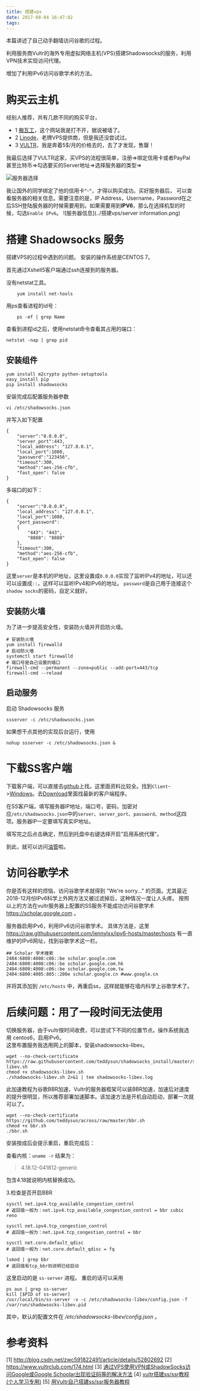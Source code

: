 ```yaml
---
title: 搭建vps
date: 2017-08-04 16:47:02
tags:
---
```


本篇讲述了自己动手翻墙访问谷歌的过程。

利用服务商Vultr的海外专用虚拟网络主机(VPS)搭建Shadowsocks的服务，利用VPN技术实现访问代理。

增加了利用IPv6访问谷歌学术的方法。

<!-- more -->

# 购买云主机

经别人推荐，共有几款不同的购买平台，
+ 1 [搬瓦工](https://bandwagonhost.com/)，这个网站我是打不开，据说被墙了。
+ 2 [Linode](https://www.linode.com/)，老牌VPS提供商，但是我还没尝试过。
+ 3 [VULTR](https://www.vultr.com/)，我是奔着5$/月的价格去的，去了才发现，售罄！

我最后选择了VULTR这家，买VPS的流程很简单，注册=>绑定信用卡或者PayPal甚至比特币=>勾选要买的Server地址=>选择服务器的类型=>

![服务器选择](../搭建vps/location.png)


我让国外的同学绑定了他的信用卡^-^，才得以购买成功。买好服务器后， 可以查看服务器的相关信息。需要注意的是，IP Address，Username，Password在之后SSH登陆服务器的时候需要用到。如果需要用到**IPV6**，那么在选择机型的时候，勾选`Enable IPv6`。
![服务器信息](../搭建vps/server information.png)

# 搭建 Shadowsocks 服务

搭建VPS的过程中遇到的问题。
安装的操作系统是CENTOS 7。

首先通过Xshell5客户端通过ssh连接到的服务器。

没有netstat工具。
```
	yum install net-tools
```

用ps查看进程的id号：
```
	ps -ef | grep Name 
```
查看到进程id之后，使用netstat命令查看其占用的端口：

```
netstat -nap | grep pid  
```

## 安装组件

```
yum install m2crypto python-setuptools 
easy_install pip 
pip install shadowsocks
```

安装完成后配置服务器参数
```
vi /etc/shadowsocks.json
```
并写入如下配置
```
{
    "server":"0.0.0.0", 
    "server_port":443, 
    "local_address": "127.0.0.1", 
    "local_port":1080, 
    "password":"123456", 
    "timeout":300, 
    "method":"aes-256-cfb", 
    "fast_open": false 
}
```
多端口的如下：
```
{ 
    "server":"0.0.0.0", 
    "local_address": "127.0.0.1", 
    "local_port":1080, 
    "port_password": 
    { 
        "443": "443", 
        "8888": "8888" 
    }, 
    "timeout":300, 
    "method":"aes-256-cfb", 
    "fast_open": false 
}
```

这里`server`是本机的IP地址，这里设置成`0.0.0.0`实现了监听IPv4的地址，可以还可以设置成`::`，这样可以监听IPv4和IPv6的地址。
`password`是自己用于连接这个`shadow socks`的密码，自定义就好。

## 安装防火墙
为了进一步提高安全性，安装防火墙并开启防火墙。

```
# 安装防火墙 
yum install firewalld 
# 启动防火墙 
systemctl start firewalld
# 端口号是自己设置的端口 
firewall-cmd --permanent --zone=public --add-port=443/tcp 
firewall-cmd --reload
```

## 启动服务

启动 Shadowsocks 服务
```
ssserver -c /etc/shadowsocks.json
```

如果想干点其他的实现后台运行，使用
```
nohup ssserver -c /etc/shadowsocks.json &
```

# 下载SS客户端

下载客户端，可以直接去[github](https://github.com/ziggear/shadowsocks)上找。这里面资料比较全。找到`Client`->[Windows](https://github.com/shadowsocks/shadowsocks-windows)。去[Download](https://github.com/shadowsocks/shadowsocks-windows/releases)里面找最新的客户端程序。

在SS客户端，填写服务器IP地址，端口号，密码，加密对应`/etc/shadowsocks.json`中的`server`、`server_port`、`password`、`method`这四项。服务器IP一定要填写真实IP地址。

填写完之后点击确定，然后到托盘中右键选择开启"启用系统代理"。

到此，就可以访问[油管](www.youtube.com)啦。

# 访问谷歌学术

你是否有这样的烦恼，访问谷歌学术就得到 "We're sorry..." 的页面。尤其最近2018-12月份IPv6科学上外网方法又被过滤掉后，这种情况一度让人头疼。
按照以上的方法在vultr服务器上配置的SS服务不能成功访问谷歌学术 <https://scholar.google.com> 。

服务器启用IPv6，利用IPv6访问谷歌学术。
具体方法是，这里<https://raw.githubusercontent.com/lennylxx/ipv6-hosts/master/hosts> 有一直维护的IPv6网址，找到谷歌学术这一栏。
```
## Scholar 学术搜索
2404:6800:4008:c06::be scholar.google.com
2404:6800:4008:c06::be scholar.google.com.hk
2404:6800:4008:c06::be scholar.google.com.tw
2404:6800:4005:805::200e scholar.google.cn #www.google.cn
```
并将其添加到 `/etc/hosts` 中，再重启ss，这样就能够在墙内科学上谷歌学术了。

# 后续问题：用了一段时间无法使用

切换服务器，由于vultr按时间收费，可以尝试下不同的位置节点。操作系统我选用 centos6，启用IPv6。  
这里布置服务我选用网上的脚本，安装shadowsocks-libev。

```
wget --no-check-certificate https://raw.githubusercontent.com/teddysun/shadowsocks_install/master/shadowsocks-libev.sh
chmod +x shadowsocks-libev.sh
./shadowsocks-libev.sh 2>&1 | tee shadowsocks-libev.log
```

此加速教程为谷歌BBR加速，Vultr的服务器框架可以装BBR加速，加速后对速度的提升很明显，所以推荐部署加速脚本。该加速方法是开机自动启动，部署一次就可以了。

```
wget --no-check-certificate https://github.com/teddysun/across/raw/master/bbr.sh
chmod +x bbr.sh
./bbr.sh
```

安装按成后会提示重启，重启完成后：

查看内核：` uname -r `
结果为：
> 4.18.12-041812-generic

包含4.18就说明内核替换成功。

3.检查是否开启BBR

```
sysctl net.ipv4.tcp_available_congestion_control
# 返回值一般为：net.ipv4.tcp_available_congestion_control = bbr cubic reno

sysctl net.ipv4.tcp_congestion_control
# 返回值一般为：net.ipv4.tcp_congestion_control = bbr

sysctl net.core.default_qdisc
# 返回值一般为：net.core.default_qdisc = fq

lsmod | grep bbr
# 返回值有tcp_bbr则说明已经启动
```

这里启动的是 `ss-server` 进程。
重启的话可以采用

```
ps aux | grep ss-server
kill [$PID of ss-server]
/usr/local/bin/ss-server -v -c /etc/shadowsocks-libev/config.json -f /var/run/shadowsocks-libev.pid
```

其中，默认的配置文件在 */etc/shadowsocks-libev/config.json* 。

# 参考资料

[1] http://blog.csdn.net/zwc591822491/article/details/52802692
[2] https://www.vultrclub.com/174.html
[3] [通过VPS使用VPN或ShadowSocks访问Google或Google Schoolar出现验证码等的解决方法](https://www.polarxiong.com/archives/%E9%80%9A%E8%BF%87VPS%E4%BD%BF%E7%94%A8VPN%E6%88%96ShadowSocks%E8%AE%BF%E9%97%AEGoogle%E6%88%96Google-Schoolar%E5%87%BA%E7%8E%B0%E9%AA%8C%E8%AF%81%E7%A0%81%E7%AD%89%E7%9A%84%E8%A7%A3%E5%86%B3%E6%96%B9%E6%B3%95.html)
[4] [vultr搭建ss/ssr教程(个人学习专用)](https://segmentfault.com/a/1190000016601413?utm_source=tag-newest)
[5] [用Vultr自己搭建ss/ssr服务器教程](https://www.vpscn.net/40.html)